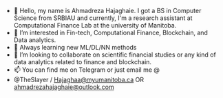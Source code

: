 - 👋 Hello, my name is Ahmadreza Hajaghaie. I got a BS in Computer Science from SRBIAU and currently, I'm a research assistant at Computational Finance Lab at the university of Manitoba.
- 👀 I’m interested in Fin-tech, Computational Finance, Blockchain, and Data analytics.
- 🌱 Always learning new ML/DL/NN methods
- 💞️ I’m looking to collaborate on scientific financial studies or any kind of data analytics related to finance and blockchain.
- 📫 You can find me on Telegram or just email me @
- @TheSlayer / Hajaghaa@myumanitoba.ca OR ahmadrezahajaghaie@outlook.com

<!---
TheSlayerr/TheSlayerr is a ✨ special ✨ repository because its `README.md` (this file) appears on your GitHub profile.
You can click the Preview link to take a look at your changes.
--->
